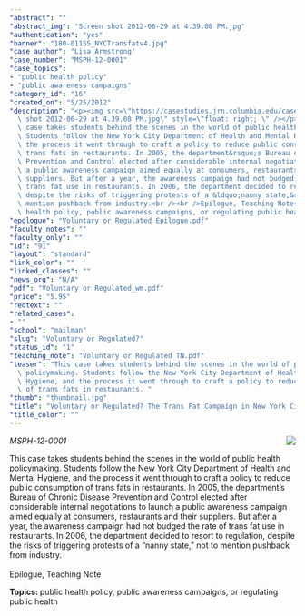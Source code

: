 ```yaml
---
"abstract": ""
"abstract_img": "Screen shot 2012-06-29 at 4.39.08 PM.jpg"
"authentication": "yes"
"banner": "180-01155_NYCTransfatv4.jpg"
"case_author": "Lisa Armstrong"
"case_number": "MSPH-12-0001"
"case_topics":
- "public health policy"
- "public awareness campaigns"
"category_id": "16"
"created_on": "5/25/2012"
"description": "<p><img src=\"https://casestudies.jrn.columbia.edu/casestudy/files/photos/651/Screen\
  \ shot 2012-06-29 at 4.39.08 PM.jpg\" style=\"float: right; \" /></p><p><em>MSPH-12-0001</em></p><p>This\
  \ case takes students behind the scenes in the world of public health policymaking.\
  \ Students follow the New York City Department of Health and Mental Hygiene, and\
  \ the process it went through to craft a policy to reduce public consumption of\
  \ trans fats in restaurants. In 2005, the department&rsquo;s Bureau of Chronic Disease\
  \ Prevention and Control elected after considerable internal negotiations to launch\
  \ a public awareness campaign aimed equally at consumers, restaurants and their\
  \ suppliers. But after a year, the awareness campaign had not budged the rate of\
  \ trans fat use in restaurants. In 2006, the department decided to resort to regulation,\
  \ despite the risks of triggering protests of a &ldquo;nanny state,&rdquo; not to\
  \ mention pushback from industry.<br /><br />Epilogue, Teaching Note</p><p><strong>Topics:&nbsp;</strong>public\
  \ health policy, public awareness campaigns, or regulating public health</p>"
"epologue": "Voluntary or Regulated Epilogue.pdf"
"faculty_notes": ""
"faculty_only": ""
"id": "91"
"layout": "standard"
"link_color": ""
"linked_classes": ""
"news_org": "N/A"
"pdf": "Voluntary or Regulated_wm.pdf"
"price": "5.95"
"redtext": ""
"related_cases":
- ""
"school": "mailman"
"slug": "Voluntary or Regulated?"
"status_id": "1"
"teaching_note": "Voluntary or Regulated TN.pdf"
"teaser": "This case takes students behind the scenes in the world of public health\
  \ policymaking. Students follow the New York City Department of Health and Mental\
  \ Hygiene, and the process it went through to craft a policy to reduce public consumption\
  \ of trans fats in restaurants. "
"thumb": "thumbnail.jpg"
"title": "Voluntary or Regulated? The Trans Fat Campaign in New York City"
"title_color": ""
---
```

<p><img src="https://casestudies.jrn.columbia.edu/casestudy/files/photos/651/Screen shot 2012-06-29 at 4.39.08 PM.jpg" style="float: right; " /></p><p><em>MSPH-12-0001</em></p><p>This case takes students behind the scenes in the world of public health policymaking. Students follow the New York City Department of Health and Mental Hygiene, and the process it went through to craft a policy to reduce public consumption of trans fats in restaurants. In 2005, the department&rsquo;s Bureau of Chronic Disease Prevention and Control elected after considerable internal negotiations to launch a public awareness campaign aimed equally at consumers, restaurants and their suppliers. But after a year, the awareness campaign had not budged the rate of trans fat use in restaurants. In 2006, the department decided to resort to regulation, despite the risks of triggering protests of a &ldquo;nanny state,&rdquo; not to mention pushback from industry.<br /><br />Epilogue, Teaching Note</p><p><strong>Topics:&nbsp;</strong>public health policy, public awareness campaigns, or regulating public health</p>